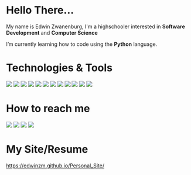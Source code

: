 # Hello There...

My name is Edwin Zwanenburg, I'm a highschooler interested in **Software Development** and **Computer Science**

I’m currently learning how to code using the **Python** language.

# Technologies & Tools

![](https://img.shields.io/badge/OS-macOS-informational?style=flat&logo=macos&logoColor=white&color=2bbc8a)
![](https://img.shields.io/badge/Editor-VSCode-informational?style=flat&logo=visual-studio-code&logoColor=white&color=2bbc8a)
![](https://img.shields.io/badge/Code-Python-informational?style=flat&logo=python&logoColor=white&color=2bbc8a)
![](https://img.shields.io/badge/Code-Javascript-informational?style=flat&logo=javascript&logoColor=white&color=2bbc8a)
![](https://img.shields.io/badge/Code-C-informational?style=flat&logo=c&logoColor=white&color=2bbc8a)
![](https://img.shields.io/badge/Code-HTML5-informational?style=flat&logo=html5&logoColor=white&color=2bbc8a)
![](https://img.shields.io/badge/Code-CSS3-informational?style=flat&logo=css3&logoColor=white&color=2bbc8a)
![](https://img.shields.io/badge/Tool-React-informational?style=flat&logo=react&logoColor=white&color=2bbc8a)
![](https://img.shields.io/badge/Tool-Deno-informational?style=flat&logo=deno&logoColor=white&color=2bbc8a)
![](https://img.shields.io/badge/Tool-Node.js-informational?style=flat&logo=node.js&logoColor=white&color=2bbc8a)
![](https://img.shields.io/badge/Tool-MongoDB-informational?style=flat&logo=mongodb&logoColor=white&color=2bbc8a)
![](https://img.shields.io/badge/Shell-Zsh-informational?style=flat&logo=zsh&logoColor=white&color=2bbc8a)


# How to reach me 

![](https://img.shields.io/badge/Outlook-edwinzwa@hotmail.com-informational?style=flat&logo=microsoft-outlook&logoColor=white&color=2bbc8a)
![](https://img.shields.io/badge/Instagram-@edwin__zm23-informational?style=flat&logo=instagram&logoColor=white&color=2bbc8a)
![](https://img.shields.io/badge/LinkedIn-edwin--zwa-informational?style=flat&logo=linkedin&logoColor=white&color=2bbc8a)
![](https://img.shields.io/badge/Whatsapp-+52(998)1613497-informational?style=flat&logo=whatsapp&logoColor=white&color=2bbc8a)

# My Site/Resume
https://edwinzm.github.io/Personal_Site/


<!---
EdwinZM/EdwinZM is a ✨ special ✨ repository because its `README.md` (this file) appears on your GitHub profile.
You can click the Preview link to take a look at your changes.
--->
